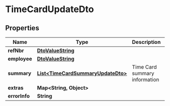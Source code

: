 
# TimeCardUpdateDto

## Properties
Name | Type | Description | Notes
------------ | ------------- | ------------- | -------------
**refNbr** | [**DtoValueString**](DtoValueString.md) |  |  [optional]
**employee** | [**DtoValueString**](DtoValueString.md) |  |  [optional]
**summary** | [**List&lt;TimeCardSummaryUpdateDto&gt;**](TimeCardSummaryUpdateDto.md) | Time Card summary information |  [optional]
**extras** | **Map&lt;String, Object&gt;** |  |  [optional]
**errorInfo** | **String** |  |  [optional]



